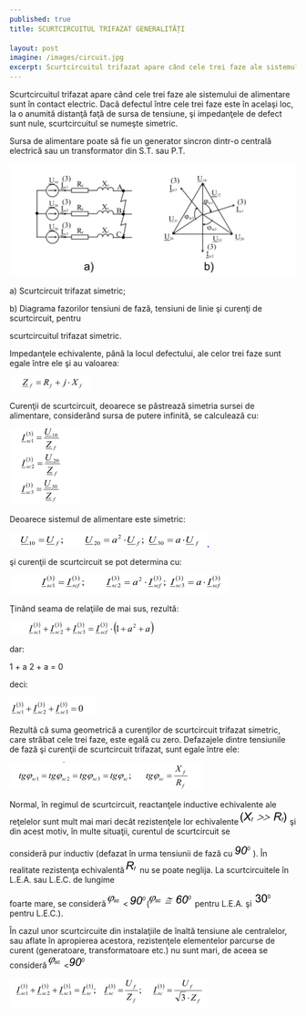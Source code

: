 ```yaml
---
published: true
title: SCURTCIRCUITUL TRIFAZAT GENERALITĂȚI

layout: post
imagine: /images/circuit.jpg
excerpt: Scurtcircuitul trifazat apare când cele trei faze ale sistemului de alimentare sunt în contact electric.
---
```




Scurtcircuitul trifazat apare când cele trei faze ale sistemului de alimentare sunt în contact electric. Dacă defectul între cele trei faze este în acelaşi loc, la o anumită distanţă faţă de sursa de tensiune, şi impedanţele de defect sunt nule, scurtcircuitul se numeşte simetric.

Sursa de alimentare poate să fie un generator sincron dintr-o centrală electrică sau un transformator din S.T. sau P.T.


![Electrician, Home-Electric](/images/scurtcircuit.PNG)



a) Scurtcircuit trifazat simetric;

b) Diagrama fazorilor tensiuni de fază, tensiuni de linie şi curenţi de scurtcircuit, pentru

scurtcircuitul trifazat simetric.


Impedanţele echivalente, până la locul defectului, ale celor trei faze sunt egale între ele şi au valoarea:

![Electrician, Home-Electric](/images/formula1.PNG)



Curenţii de scurtcircuit, deoarece se păstrează simetria sursei de alimentare, considerând sursa de putere infinită, se calculează cu:




![Electrician, Home-Electric](/images/formula2.PNG)




Deoarece sistemul de alimentare este simetric:



![Electrician, Home-Electric](/images/formula3.PNG)

şi curenţii de scurtcircuit se pot determina cu:

![Electrician, Home-Electric](/images/formula4.PNG)

Ţinând seama de relaţiile de mai sus, rezultă:

![Electrician, Home-Electric](/images/formula5.PNG)

dar:

1 + a 2 + a = 0

deci:


![Electrician, Home-Electric](/images/formula6.PNG)

Rezultă că suma geometrică a curenţilor de scurtcircuit trifazat simetric, care străbat cele trei faze, este egală cu zero.
Defazajele dintre tensiunile de fază şi curenţii de scurtcircuit trifazat, sunt egale între ele:

![Electrician, Home-Electric](/images/formula7.PNG)


Normal, în regimul de scurtcircuit, reactanţele inductive echivalente ale reţelelor sunt mult mai mari decât rezistenţele lor echivalente 
![Electrician, Home-Electric](/images/formula8.PNG) şi din acest motiv, în multe situaţii, curentul de scurtcircuit se

consideră pur inductiv (defazat în urma tensiunii de fază cu ![Electrician, Home-Electric](/images/90.PNG) ). În realitate rezistenţa echivalentă![Electrician, Home-Electric](/images/r.PNG) nu se poate neglija. La scurtcircuitele în L.E.A. sau L.E.C. de lungime 

foarte mare, se consideră ![Electrician, Home-Electric](/images/p.PNG)< ![Electrician, Home-Electric](/images/90.PNG)(![Electrician, Home-Electric](/images/p.PNG)![Electrician, Home-Electric](/images/=.PNG)![Electrician, Home-Electric](/images/60.PNG) pentru L.E.A. şi ![Electrician, Home-Electric](/images/30.PNG)pentru L.E.C.).

În cazul unor scurtcircuite din instalaţiile de înaltă tensiune ale centralelor, sau aflate în apropierea acestora, rezistenţele elementelor parcurse de curent (generatoare, transformatoare etc.) nu sunt mari, de aceea se consideră ![Electrician, Home-Electric](/images/p.PNG)<![Electrician, Home-Electric](/images/90.PNG)



![Electrician, Home-Electric](/images/formula9.PNG)
